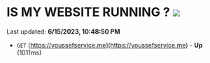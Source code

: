 # IS MY WEBSITE RUNNING ? [![](https://img.shields.io/static/v1?label=Sponsor&message=%E2%9D%A4&logo=GitHub&color=%23fe8e86)](https://github.com/sponsors/<username>)

Last updated: **6/15/2023, 10:48:50 PM**

- `GET` [https://youssefservice.me](https://youssefservice.me) - **Up** (1011ms)
